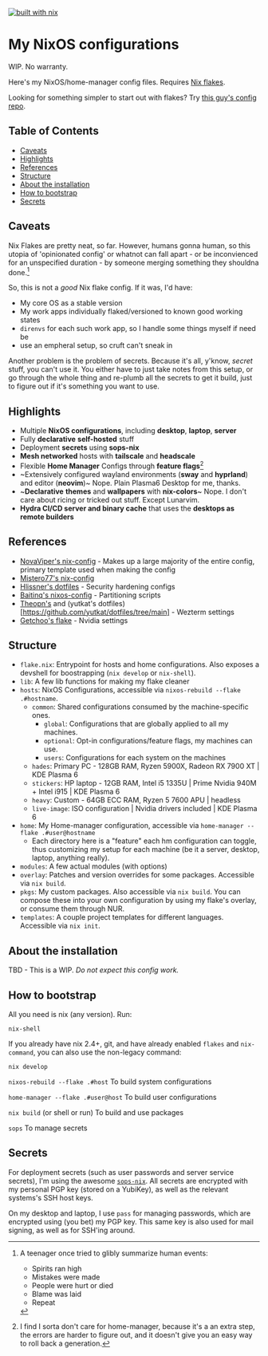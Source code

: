 [![built with nix](https://img.shields.io/static/v1?logo=nixos&logoColor=white&label=&message=Built%20with%20Nix&color=41439a)](https://builtwithnix.org)

# My NixOS configurations

WIP. No warranty.

Here's my NixOS/home-manager config files. Requires [Nix flakes](https://nixos.wiki/wiki/Flakes).

Looking for something simpler to start out with flakes? Try [this guy's config repo](https://github.com/Misterio77/nix-starter-config).

## Table of Contents
- [Caveats](#caveats)
- [Highlights](#highlights)
- [References](#references)
- [Structure](#structure)
- [About the installation](#about-the-installation)
- [How to bootstrap](#how-to-bootstrap)
- [Secrets](#secrets)

## Caveats
Nix Flakes are pretty neat, so far.
However, humans gonna human, so this utopia of 'opinionated config' or whatnot can fall apart - or be
inconvienced for an unspecified duration - by someone merging something they shouldna done.[^1]

So, this is not a _good_ Nix flake config. If it was, I'd have:
* My core OS as a stable version
* My work apps individually flaked/versioned to known good working states
* `direnvs` for each such work app, so I handle some things myself if need be
* use an empheral setup, so cruft can't sneak in

Another problem is the problem of secrets. Because it's all, y'know, _secret_ stuff, you
can't use it. You either have to just take notes from this setup, or go through the whole thing
and re-plumb all the secrets to get it build, just to figure out if it's something you want to use.

## Highlights
- Multiple **NixOS configurations**, including **desktop**, **laptop**, **server**
- Fully **declarative** **self-hosted** stuff
- Deployment **secrets** using **sops-nix**
- **Mesh networked** hosts with **tailscale** and **headscale**
- Flexible **Home Manager** Configs through **feature flags**[^2]
- ~Extensively configured wayland environments (**sway** and **hyprland**) and editor (**neovim**)~
  Nope. Plain Plasma6 Desktop for me, thanks.
- ~**Declarative** **themes** and **wallpapers** with **nix-colors**~
  Nope. I don't care about ricing or tricked out stuff. Except Lunarvim.
- **Hydra CI/CD server and binary cache** that uses the **desktops as remote builders**

## References
- [NovaViper's nix-config](https://github.com/NovaViper/nixconfig) - Makes up a large majority of the entire config, primary template used when making the config
- [Mistero77's nix-config](https://github.com/Misterio77/nix-config)
- [Hlissner's dotfiles](https://github.com/hlissner/dotfiles) - Security hardening configs
- [Baitinq's nixos-config](https://github.com/Baitinq/nixos-config) - Partitioning scripts
- [Theopn's](https://github.com/theopn/dotfiles/tree/main) and (yutkat's dotfiles)[https://github.com/yutkat/dotfiles/tree/main] - Wezterm settings
- [Getchoo's flake](https://github.com/getchoo/flake) - Nvidia settings

## Structure

- `flake.nix`: Entrypoint for hosts and home configurations. Also exposes a
  devshell for boostrapping (`nix develop` or `nix-shell`).
- `lib`: A few lib functions for making my flake cleaner
- `hosts`: NixOS Configurations, accessible via `nixos-rebuild --flake .#hostname`.
  - `common`: Shared configurations consumed by the machine-specific ones.
    - `global`: Configurations that are globally applied to all my machines.
    - `optional`: Opt-in configurations/feature flags, my machines can use.
    - `users`: Configurations for each system on the machines
  - `hades`: Primary PC - 128GB RAM, Ryzen 5900X, Radeon RX 7900 XT | KDE Plasma 6
  - `stickers`: HP laptop - 12GB RAM, Intel i5 1335U | Prime Nvidia 940M + Intel i915 | KDE Plasma 6
  - `heavy`: Custom - 64GB ECC RAM, Ryzen 5 7600 APU | headless
  - `live-image`: ISO configuration | Nvidia drivers included | KDE Plasma 6
- `home`: My Home-manager configuration, accessible via `home-manager --flake .#user@hostname`
    - Each directory here is a "feature" each hm configuration can toggle, thus
      customizing my setup for each machine (be it a server, desktop, laptop,
      anything really).
- `modules`: A few actual modules (with options)
- `overlay`: Patches and version overrides for some packages. Accessible via
  `nix build`.
- `pkgs`: My custom packages. Also accessible via `nix build`. You can compose
  these into your own configuration by using my flake's overlay, or consume them through NUR.
- `templates`: A couple project templates for different languages. Accessible
  via `nix init`.


## About the installation

TBD - This is a WIP. *Do not expect this config work.*

## How to bootstrap

All you need is nix (any version). Run:
```
nix-shell
```

If you already have nix 2.4+, git, and have already enabled `flakes` and
`nix-command`, you can also use the non-legacy command:
```
nix develop
```

`nixos-rebuild --flake .#host` To build system configurations

`home-manager --flake .#user@host` To build user configurations

`nix build` (or shell or run) To build and use packages

`sops` To manage secrets


## Secrets

For deployment secrets (such as user passwords and server service secrets), I'm
using the awesome [`sops-nix`](https://github.com/Mic92/sops-nix). All secrets
are encrypted with my personal PGP key (stored on a YubiKey), as well as the
relevant systems's SSH host keys.

On my desktop and laptop, I use `pass` for managing passwords, which are
encrypted using (you bet) my PGP key. This same key is also used for mail
signing, as well as for SSH'ing around.

[^1]: A teenager once tried to glibly summarize human events:
    * Spirits ran high
    * Mistakes were made
    * People were hurt or died
    * Blame was laid
    * Repeat
[^2]: I find I sorta don't care for home-manager, because it's a an extra step, the errors are harder to figure out, and it doesn't give you an easy way to roll back a generation.
